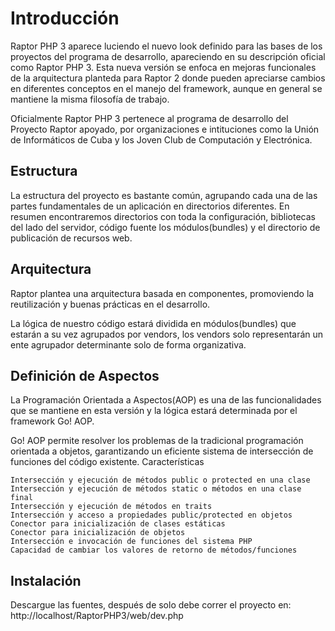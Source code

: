 # Introducción

Raptor PHP 3 aparece luciendo el nuevo look definido para las bases de los proyectos del programa 
de desarrollo, apareciendo en su descripción oficial como Raptor PHP 3. Esta nueva versión se enfoca 
en mejoras funcionales de la arquitectura planteda para Raptor 2 donde pueden apreciarse cambios en 
diferentes conceptos en el manejo del framework, aunque en general se mantiene la misma filosofía de trabajo.

Oficialmente Raptor PHP 3 pertenece al programa de desarrollo del Proyecto Raptor apoyado, por 
organizaciones e intituciones como la Unión de Informáticos de Cuba y los Joven Club de Computación y 
Electrónica.
 
## Estructura

La estructura del proyecto es bastante común, agrupando cada una de las partes fundamentales
 de un aplicación en directorios diferentes. En resumen encontraremos directorios con toda la 
configuración, bibliotecas del lado del servidor, código fuente los módulos(bundles) y el directorio
 de publicación de recursos web.

## Arquitectura

Raptor plantea una arquitectura basada en componentes, promoviendo la reutilización y buenas prácticas 
en el desarrollo.

La lógica de nuestro código estará dividida en módulos(bundles) que estarán a su vez agrupados por 
vendors, los vendors solo representarán un ente agrupador determinante solo de forma organizativa.

## Definición de Aspectos
La Programación Orientada a Aspectos(AOP) es una de las funcionalidades que se mantiene 
en esta versión y la lógica estará determinada por el framework Go! AOP.

Go! AOP permite resolver los problemas de la tradicional programación orientada a objetos, 
garantizando un eficiente sistema de intersección de funciones del código existente.
Características

    Intersección y ejecución de métodos public o protected en una clase
    Intersección y ejecución de métodos static o métodos en una clase final
    Intersección y ejecución de métodos en traits
    Intersección y acceso a propiedades public/protected en objetos
    Conector para inicialización de clases estáticas
    Conector para inicialización de objetos
    Intersección e invocación de funciones del sistema PHP
    Capacidad de cambiar los valores de retorno de métodos/funciones



## Instalación
Descargue las fuentes, después de solo debe correr el proyecto en:
	http://localhost/RaptorPHP3/web/dev.php

